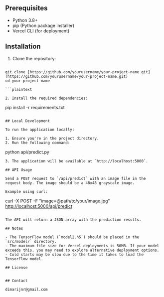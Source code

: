 ## Prerequisites

- Python 3.8+
- pip (Python package installer)
- Vercel CLI (for deployment)

## Installation

1. Clone the repository:

````

git clone [https://github.com/yourusername/your-project-name.git](https://github.com/yourusername/your-project-name.git)
cd your-project-name

```plaintext

2. Install the required dependencies:
````

pip install -r requirements.txt

```plaintext

## Local Development

To run the application locally:

1. Ensure you're in the project directory.
2. Run the following command:
```

python api/predict.py

```plaintext
3. The application will be available at `http://localhost:5000`.

## API Usage

Send a POST request to `/api/predict` with an image file in the request body. The image should be a 48x48 grayscale image.

Example using curl:
```

curl -X POST -F "image=@path/to/your/image.jpg" [http://localhost:5000/api/predict](http://localhost:5000/api/predict)

```plaintext

The API will return a JSON array with the prediction results.

## Notes

- The TensorFlow model (`model2.h5`) should be placed in the `src/model/` directory.
- The maximum file size for Vercel deployments is 50MB. If your model exceeds this, you may need to explore alternative deployment options.
- Cold starts may be slow due to the time it takes to load the TensorFlow model.

## License


## Contact

dimarijnr@gmail.com
```

